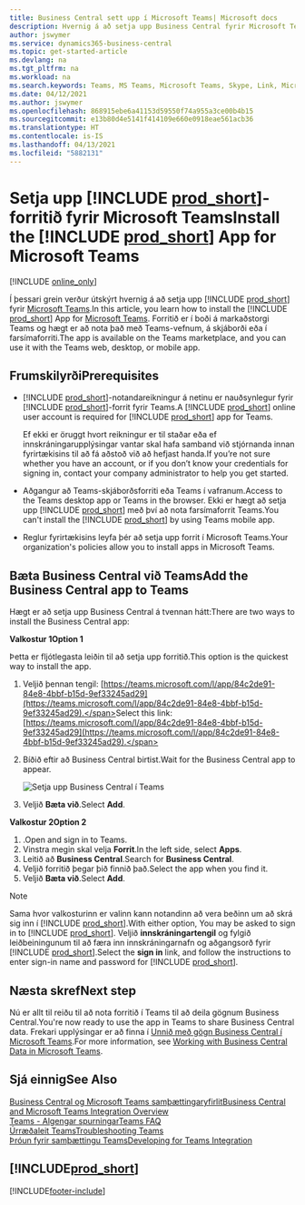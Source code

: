 ```yaml
---
title: Business Central sett upp í Microsoft Teams| Microsoft docs
description: Hvernig á að setja upp Business Central fyrir Microsoft Teams.
author: jswymer
ms.service: dynamics365-business-central
ms.topic: get-started-article
ms.devlang: na
ms.tgt_pltfrm: na
ms.workload: na
ms.search.keywords: Teams, MS Teams, Microsoft Teams, Skype, Link, Microsoft 365, collaborate, collaboration, teamwork
ms.date: 04/12/2021
ms.author: jswymer
ms.openlocfilehash: 868915ebe6a41153d59550f74a955a3ce00b4b15
ms.sourcegitcommit: e13b80d4e5141f414109e660e0918eae561acb36
ms.translationtype: HT
ms.contentlocale: is-IS
ms.lasthandoff: 04/13/2021
ms.locfileid: "5882131"
---
```

# <a name="install-the-prod_short-app-for-microsoft-teams"></a><span data-ttu-id="65ede-103">Setja upp [!INCLUDE [prod_short](includes/prod_short.md)]-forritið fyrir Microsoft Teams</span><span class="sxs-lookup"><span data-stu-id="65ede-103">Install the [!INCLUDE [prod_short](includes/prod_short.md)] App for Microsoft Teams</span></span>

[!INCLUDE [online_only](includes/online_only.md)]

<span data-ttu-id="65ede-104">Í þessari grein verður útskýrt hvernig á að setja upp [!INCLUDE [prod_short](includes/prod_short.md)] fyrir [Microsoft Teams](https://www.microsoft.com/en-us/microsoft-365/microsoft-teams).</span><span class="sxs-lookup"><span data-stu-id="65ede-104">In this article, you learn how to install the [!INCLUDE [prod_short](includes/prod_short.md)] App for [Microsoft Teams](https://www.microsoft.com/en-us/microsoft-365/microsoft-teams).</span></span> <span data-ttu-id="65ede-105">Forritið er í boði á markaðstorgi Teams og hægt er að nota það með Teams-vefnum, á skjáborði eða í farsímaforriti.</span><span class="sxs-lookup"><span data-stu-id="65ede-105">The app is available on the Teams marketplace, and you can use it with the Teams web, desktop, or mobile app.</span></span>

## <a name="prerequisites"></a><span data-ttu-id="65ede-106">Frumskilyrði</span><span class="sxs-lookup"><span data-stu-id="65ede-106">Prerequisites</span></span>

- <span data-ttu-id="65ede-107">[!INCLUDE [prod_short](includes/prod_short.md)]-notandareikningur á netinu er nauðsynlegur fyrir [!INCLUDE [prod_short](includes/prod_short.md)]-forrit fyrir Teams.</span><span class="sxs-lookup"><span data-stu-id="65ede-107">A [!INCLUDE [prod_short](includes/prod_short.md)] online user account is required for [!INCLUDE [prod_short](includes/prod_short.md)] app for Teams.</span></span>

    <span data-ttu-id="65ede-108">Ef ekki er öruggt hvort reikningur er til staðar eða ef innskráningarupplýsingar vantar skal hafa samband við stjórnanda innan fyrirtækisins til að fá aðstoð við að hefjast handa.</span><span class="sxs-lookup"><span data-stu-id="65ede-108">If you’re not sure whether you have an account, or if you don’t know your credentials for signing in, contact your company administrator to help you get started.</span></span>

- <span data-ttu-id="65ede-109">Aðgangur að Teams-skjáborðsforriti eða Teams í vafranum.</span><span class="sxs-lookup"><span data-stu-id="65ede-109">Access to the Teams desktop app or Teams in the browser.</span></span> <span data-ttu-id="65ede-110">Ekki er hægt að setja upp [!INCLUDE [prod_short](includes/prod_short.md)] með því að nota farsímaforrit Teams.</span><span class="sxs-lookup"><span data-stu-id="65ede-110">You can't install the [!INCLUDE [prod_short](includes/prod_short.md)] by using Teams mobile app.</span></span>

- <span data-ttu-id="65ede-111">Reglur fyrirtækisins leyfa þér að setja upp forrit í Microsoft Teams.</span><span class="sxs-lookup"><span data-stu-id="65ede-111">Your organization's policies allow you to install apps in Microsoft Teams.</span></span>

## <a name="add-the-business-central-app-to-teams"></a><span data-ttu-id="65ede-112">Bæta Business Central við Teams</span><span class="sxs-lookup"><span data-stu-id="65ede-112">Add the Business Central app to Teams</span></span>

<span data-ttu-id="65ede-113">Hægt er að setja upp Business Central á tvennan hátt:</span><span class="sxs-lookup"><span data-stu-id="65ede-113">There are two ways to install the Business Central app:</span></span>

<span data-ttu-id="65ede-114">**Valkostur 1**</span><span class="sxs-lookup"><span data-stu-id="65ede-114">**Option 1**</span></span>

<span data-ttu-id="65ede-115">Þetta er fljótlegasta leiðin til að setja upp forritið.</span><span class="sxs-lookup"><span data-stu-id="65ede-115">This option is the quickest way to install the app.</span></span>

1. <span data-ttu-id="65ede-116">Veljið þennan tengil: [https://teams.microsoft.com/l/app/84c2de91-84e8-4bbf-b15d-9ef33245ad29](https://teams.microsoft.com/l/app/84c2de91-84e8-4bbf-b15d-9ef33245ad29).</span><span class="sxs-lookup"><span data-stu-id="65ede-116">Select this link: [https://teams.microsoft.com/l/app/84c2de91-84e8-4bbf-b15d-9ef33245ad29](https://teams.microsoft.com/l/app/84c2de91-84e8-4bbf-b15d-9ef33245ad29).</span></span>

2. <span data-ttu-id="65ede-117">Bíðið eftir að Business Central birtist.</span><span class="sxs-lookup"><span data-stu-id="65ede-117">Wait for the Business Central app to appear.</span></span>

    ![Setja upp Business Central í Teams](media/teams-install-app.png)

3. <span data-ttu-id="65ede-119">Veljið **Bæta við**.</span><span class="sxs-lookup"><span data-stu-id="65ede-119">Select **Add**.</span></span>

<span data-ttu-id="65ede-120">**Valkostur 2**</span><span class="sxs-lookup"><span data-stu-id="65ede-120">**Option 2**</span></span>

1. <span data-ttu-id="65ede-121">.</span><span class="sxs-lookup"><span data-stu-id="65ede-121">Open and sign in to Teams.</span></span>
2. <span data-ttu-id="65ede-122">Vinstra megin skal velja **Forrit**.</span><span class="sxs-lookup"><span data-stu-id="65ede-122">In the left side, select **Apps**.</span></span>
3. <span data-ttu-id="65ede-123">Leitið að **Business Central**.</span><span class="sxs-lookup"><span data-stu-id="65ede-123">Search for **Business Central**.</span></span>
4. <span data-ttu-id="65ede-124">Veljið forritið þegar þið finnið það.</span><span class="sxs-lookup"><span data-stu-id="65ede-124">Select the app when you find it.</span></span>
5. <span data-ttu-id="65ede-125">Veljið **Bæta við**.</span><span class="sxs-lookup"><span data-stu-id="65ede-125">Select **Add**.</span></span>

> [!NOTE]
> <span data-ttu-id="65ede-126">Sama hvor valkosturinn er valinn kann notandinn að vera beðinn um að skrá sig inn í [!INCLUDE [prod_short](includes/prod_short.md)].</span><span class="sxs-lookup"><span data-stu-id="65ede-126">With either option, You may be asked to sign in to [!INCLUDE [prod_short](includes/prod_short.md)].</span></span> <span data-ttu-id="65ede-127">Veljið **innskráningartengil** og fylgið leiðbeiningunum til að færa inn innskráningarnafn og aðgangsorð fyrir [!INCLUDE [prod_short](includes/prod_short.md)].</span><span class="sxs-lookup"><span data-stu-id="65ede-127">Select the **sign in** link, and follow the instructions to enter sign-in name and password for [!INCLUDE [prod_short](includes/prod_short.md)].</span></span>

## <a name="next-step"></a><span data-ttu-id="65ede-128">Næsta skref</span><span class="sxs-lookup"><span data-stu-id="65ede-128">Next step</span></span>

<span data-ttu-id="65ede-129">Nú er allt til reiðu til að nota forritið í Teams til að deila gögnum Business Central.</span><span class="sxs-lookup"><span data-stu-id="65ede-129">You're now ready to use the app in Teams to share Business Central data.</span></span> <span data-ttu-id="65ede-130">Frekari upplýsingar er að finna í [Unnið með gögn Business Central í Microsoft Teams](across-working-with-teams.md).</span><span class="sxs-lookup"><span data-stu-id="65ede-130">For more information, see [Working with Business Central Data in Microsoft Teams](across-working-with-teams.md).</span></span>

## <a name="see-also"></a><span data-ttu-id="65ede-131">Sjá einnig</span><span class="sxs-lookup"><span data-stu-id="65ede-131">See Also</span></span>

[<span data-ttu-id="65ede-132">Business Central og Microsoft Teams samþættingaryfirlit</span><span class="sxs-lookup"><span data-stu-id="65ede-132">Business Central and Microsoft Teams Integration Overview</span></span>](across-teams-overview.md)  
[<span data-ttu-id="65ede-133">Teams - Algengar spurningar</span><span class="sxs-lookup"><span data-stu-id="65ede-133">Teams FAQ</span></span>](teams-faq.md)  
[<span data-ttu-id="65ede-134">Úrræðaleit Teams</span><span class="sxs-lookup"><span data-stu-id="65ede-134">Troubleshooting Teams</span></span>](admin-teams-troubleshooting.md)  
[<span data-ttu-id="65ede-135">Þróun fyrir samþættingu Teams</span><span class="sxs-lookup"><span data-stu-id="65ede-135">Developing for Teams Integration</span></span>](/dynamics365/business-central/dev-itpro/developer/devenv-develop-for-teams)  

## [!INCLUDE[prod_short](includes/free_trial_md.md)]  


[!INCLUDE[footer-include](includes/footer-banner.md)]